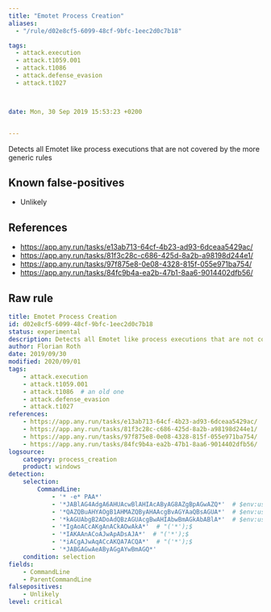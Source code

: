 ```yaml
---
title: "Emotet Process Creation"
aliases:
  - "/rule/d02e8cf5-6099-48cf-9bfc-1eec2d0c7b18"

tags:
  - attack.execution
  - attack.t1059.001
  - attack.t1086
  - attack.defense_evasion
  - attack.t1027



date: Mon, 30 Sep 2019 15:53:23 +0200


---
```


Detects all Emotet like process executions that are not covered by the more generic rules

<!--more-->


## Known false-positives

* Unlikely



## References

* https://app.any.run/tasks/e13ab713-64cf-4b23-ad93-6dceaa5429ac/
* https://app.any.run/tasks/81f3c28c-c686-425d-8a2b-a98198d244e1/
* https://app.any.run/tasks/97f875e8-0e08-4328-815f-055e971ba754/
* https://app.any.run/tasks/84fc9b4a-ea2b-47b1-8aa6-9014402dfb56/


## Raw rule
```yaml
title: Emotet Process Creation
id: d02e8cf5-6099-48cf-9bfc-1eec2d0c7b18
status: experimental
description: Detects all Emotet like process executions that are not covered by the more generic rules
author: Florian Roth
date: 2019/09/30
modified: 2020/09/01
tags:
    - attack.execution
    - attack.t1059.001
    - attack.t1086  # an old one
    - attack.defense_evasion
    - attack.t1027
references:
    - https://app.any.run/tasks/e13ab713-64cf-4b23-ad93-6dceaa5429ac/
    - https://app.any.run/tasks/81f3c28c-c686-425d-8a2b-a98198d244e1/
    - https://app.any.run/tasks/97f875e8-0e08-4328-815f-055e971ba754/
    - https://app.any.run/tasks/84fc9b4a-ea2b-47b1-8aa6-9014402dfb56/
logsource:
    category: process_creation
    product: windows
detection:
    selection:
        CommandLine:
            - '* -e* PAA*'
            - '*JABlAG4AdgA6AHUAcwBlAHIAcAByAG8AZgBpAGwAZQ*'  # $env:userprofile
            - '*QAZQBuAHYAOgB1AHMAZQByAHAAcgBvAGYAaQBsAGUA*'  # $env:userprofile
            - '*kAGUAbgB2ADoAdQBzAGUAcgBwAHIAbwBmAGkAbABlA*'  # $env:userprofile
            - '*IgAoACcAKgAnACkAOwAkA*'  # "('*');$
            - '*IAKAAnACoAJwApADsAJA*'  # "('*');$
            - '*iACgAJwAqACcAKQA7ACQA*'  # "('*');$
            - '*JABGAGwAeAByAGgAYwBmAGQ*'
    condition: selection
fields:
    - CommandLine
    - ParentCommandLine
falsepositives:
    - Unlikely
level: critical

```
